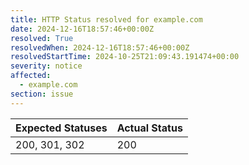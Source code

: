 ```yaml
---
title: HTTP Status resolved for example.com
date: 2024-12-16T18:57:46+00:00Z
resolved: True
resolvedWhen: 2024-12-16T18:57:46+00:00Z
resolvedStartTime: 2024-10-25T21:09:43.191474+00:00
severity: notice
affected:
  - example.com
section: issue
---
```


| Expected Statuses | Actual Status  |
|-------------------|----------------|
| 200, 301, 302 | 200 |
